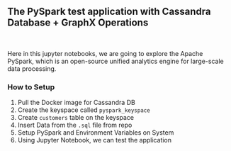<h2> The PySpark test application with Cassandra Database + GraphX Operations</h2>
<br>
<p>Here in this jupyter notebooks, we are going to explore the Apache PySpark, which is an open-source unified analytics engine for large-scale data processing.</p>

<h3>How to Setup</h3>

<ol>
  <li>Pull the Docker image for Cassandra DB</li>
  <li>Create the keyspace called <code>pyspark_keyspace</code></li>
  <li>Create <code>customers</code> table on the keyspace</li>
  <li>Insert Data from the <code>.sql</code> file from repo</li>
  <li>Setup PySpark and Environment Variables on System</li>
  <li>Using Jupyter Notebook, we can test the application</li>
</ol>
